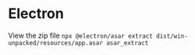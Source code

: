 # Electron

View the zip file
```npx @electron/asar extract dist/win-unpacked/resources/app.asar asar_extract```
